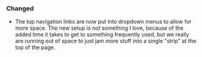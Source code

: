 ### Changed

- The top navigation links are now put into dropdown menus to allow for more
  space. The new setup is *not* something I love, because of the added time it
  takes to get to something frequently used, but we really are running out of
  space to just jam more stuff into a single "strip" at the top of the page.
